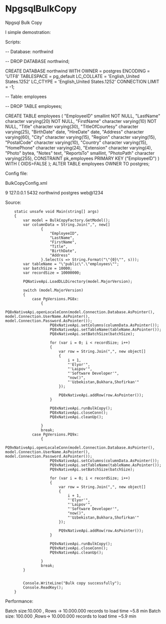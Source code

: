 NpgsqlBulkCopy
==============

Npgsql Bulk Copy


I simple demostration:

Scripts:

-- Database: northwind

-- DROP DATABASE northwind;

CREATE DATABASE northwind
  WITH OWNER = postgres
       ENCODING = 'UTF8'
       TABLESPACE = pg_default
       LC_COLLATE = 'English_United States.1252'
       LC_CTYPE = 'English_United States.1252'
       CONNECTION LIMIT = -1;
	   
-- Table: employees

-- DROP TABLE employees;

CREATE TABLE employees
(
  "EmployeeID" smallint NOT NULL,
  "LastName" character varying(20) NOT NULL,
  "FirstName" character varying(10) NOT NULL,
  "Title" character varying(30),
  "TitleOfCourtesy" character varying(25),
  "BirthDate" date,
  "HireDate" date,
  "Address" character varying(60),
  "City" character varying(15),
  "Region" character varying(15),
  "PostalCode" character varying(10),
  "Country" character varying(15),
  "HomePhone" character varying(24),
  "Extension" character varying(4),
  "Photo" bytea,
  "Notes" text,
  "ReportsTo" smallint,
  "PhotoPath" character varying(255),
  CONSTRAINT pk_employees PRIMARY KEY ("EmployeeID")
)
WITH (
  OIDS=FALSE
);
ALTER TABLE employees
  OWNER TO postgres;



Config file:

BulkCopyConfig.xml

<BulkCopy>
  <MajorVersion>9</MajorVersion> 
  <Connection>
    <Host>127.0.0.1</Host>
    <Port>5432</Port>
    <UserName>northwind</UserName>
    <UserName>postgres</UserName>
    <Password>web@1234</Password>
  </Connection>
</BulkCopy>


Source:


        static unsafe void Main(string[] args)
        {
            var model = BulkCopyFactory.GetModel();
            var columnData = String.Join(",", new[]
                    {
                        "EmployeeID",
                        "LastName",
                        "FirstName",
                        "Title",
                        "BirthDate",
                        "Address"
                    }.Select(s => String.Format("\"{0}\"", s)));
            var tableName = "\"public\".\"employees\"";
            var batchSize = 10000;
            var recordSize = 10000000;

            PQNativeApi.LoadDLLDirectory(model.MajorVersion);

            switch (model.MajorVersion)
            {
                case PgVersions.PG8x:
                    {
                        PQ8xNativeApi.openLocaleConn(model.Connection.Database.AsPointer(), model.Connection.UserName.AsPointer(), model.Connection.Password.AsPointer());
                        PQ8xNativeApi.setColumns(columnData.AsPointer());
                        PQ8xNativeApi.setTableName(tableName.AsPointer());
                        PQ8xNativeApi.setBatchSize(batchSize);

                        for (var i = 0; i < recordSize; i++)
                        {
                            var row = String.Join(",", new object[]
                            {
                                i + 1,
                                "'Elyor'",
                                "'Laipov'",
                                "'Software Developer'",
                                "now()",
                                "'Uzbekistan,Bukhara,Shofirkan'"
                            });

                            PQ8xNativeApi.addRow(row.AsPointer());
                        }

                        PQ8xNativeApi.runBulkCopy();
                        PQ8xNativeApi.closeConn();
                        PQ8xNativeApi.cleanUp();

                    }
                    break;
                case PgVersions.PQ9x:
                    {
                        PQ9xNativeApi.openLocaleConn(model.Connection.Database.AsPointer(), model.Connection.UserName.AsPointer(), model.Connection.Password.AsPointer());
                        PQ9xNativeApi.setColumns(columnData.AsPointer());
                        PQ9xNativeApi.setTableName(tableName.AsPointer());
                        PQ9xNativeApi.setBatchSize(batchSize);

                        for (var i = 0; i < recordSize; i++)
                        {
                            var row = String.Join(",", new object[]
                            {
                                i + 1,
                                "'Elyor'",
                                "'Laipov'",
                                "'Software Developer'",
                                "now()",
                                "'Uzbekistan,Bukhara,Shofirkan'"
                            });

                            PQ9xNativeApi.addRow(row.AsPointer());
                        }

                        PQ9xNativeApi.runBulkCopy();
                        PQ9xNativeApi.closeConn();
                        PQ9xNativeApi.cleanUp();

                    }
                    break;
            }


            Console.WriteLine("Bulk copy successfully");
            Console.ReadKey();
        }
        
        
Performance:

Batch size:10.000 , Rows -> 10.000.000 records to load time ~5.8 min
Batch size: 100.000 ,Rows-> 10.000.000 records to load time ~5.9 min
